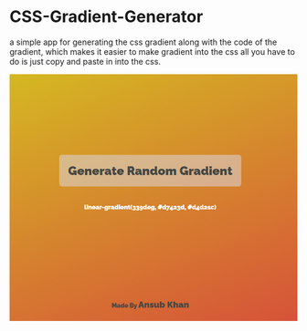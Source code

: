 # CSS-Gradient-Generator
a simple app for generating the css gradient along with the code of the gradient, which makes it easier to make gradient into the css all you have to do is just copy and paste in into the css.

![Preview](images/preview.png?raw=true "Title")
